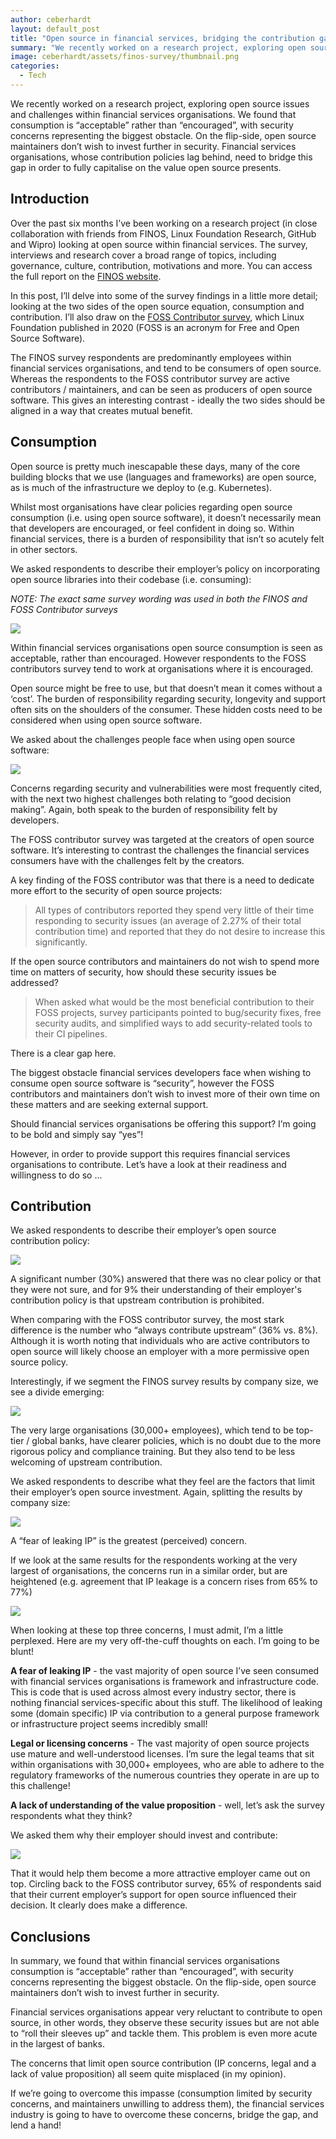 ```yaml
---
author: ceberhardt
layout: default_post
title: "Open source in financial services, bridging the contribution gap"
summary: "We recently worked on a research project, exploring open source issues and challenges within financial services organisations. We found that consumption is “acceptable” rather than “encouraged”, with security concerns representing the biggest obstacle. On the flip-side, open source maintainers don’t wish to invest further in security. Financial services organisations, whose contribution policies lag behind, need to bridge this gap in order to fully capitalise on the value open source presents."
image: ceberhardt/assets/finos-survey/thumbnail.png
categories:
  - Tech
---
```


We recently worked on a research project, exploring open source issues and challenges within financial services organisations. We found that consumption is “acceptable” rather than “encouraged”, with security concerns representing the biggest obstacle. On the flip-side, open source maintainers don’t wish to invest further in security. Financial services organisations, whose contribution policies lag behind, need to bridge this gap in order to fully capitalise on the value open source presents.

## Introduction

Over the past six months I’ve been working on a research project (in close collaboration with friends from FINOS, Linux Foundation Research, GitHub and Wipro) looking at open source within financial services. The survey, interviews and research cover a broad range of topics, including governance, culture, contribution, motivations and more. You can access the full report on the [FINOS website](https://www.finos.org/state-of-open-source-in-financial-services-2021).

In this post, I’ll delve into some of the survey findings in a little more detail; looking at the two sides of the open source equation, consumption and contribution. I’ll also draw on the [FOSS Contributor survey](https://www.linuxfoundation.org/wp-content/uploads/2020FOSSContributorSurveyReport_121020.pdf), which Linux Foundation published in 2020 (FOSS is an acronym for Free and Open Source Software). 

The FINOS survey respondents are predominantly employees within financial services organisations, and tend to be consumers of open source. Whereas the respondents to the FOSS contributor survey are active contributors / maintainers, and can be seen as producers of open source software. This gives an interesting contrast - ideally the two sides should be aligned in a way that creates mutual benefit.

## Consumption

Open source is pretty much inescapable these days, many of the core building blocks that we use (languages and frameworks) are open source, as is much of the infrastructure we deploy to (e.g. Kubernetes).

Whilst most organisations have clear policies regarding open source consumption (i.e. using open source software), it doesn’t necessarily mean that developers are encouraged, or feel confident in doing so. Within financial services, there is a burden of responsibility that isn’t so acutely felt in other sectors.

We asked respondents to describe their employer’s policy on incorporating open source libraries into their codebase (i.e. consuming):

*NOTE: The exact same survey wording was used in both the FINOS and FOSS Contributor surveys*

<img src="{{site.baseurl}}/ceberhardt/assets/finos-survey/consumption.png"/>

Within financial services organisations open source consumption is seen as acceptable, rather than encouraged. However respondents to the FOSS contributors survey tend to work at organisations where it is encouraged. 

Open source might be free to use, but that doesn’t mean it comes without a ‘cost’. The burden of responsibility regarding security, longevity and support often sits on the shoulders of the consumer. These hidden costs need to be considered when using open source software.

We asked about the challenges people face when using open source software:

<img src="{{site.baseurl}}/ceberhardt/assets/finos-survey/challenges.png"/>

Concerns regarding security and vulnerabilities were most frequently cited, with the next two highest challenges both relating to “good decision making”. Again, both speak to the burden of responsibility felt by developers.

The FOSS contributor survey was targeted at the creators of open source software. It’s interesting to contrast the challenges the financial services consumers have with the challenges felt by the creators.

A key finding of the FOSS contributor was that there is a need to dedicate more effort to the security of open source projects:

> All types of contributors reported they spend very little of their time responding to security issues (an average of 2.27% of their total contribution time) and reported that they do not desire to increase this significantly.

If the open source contributors and maintainers do not wish to spend more time on matters of security, how should these security issues be addressed?

> When asked what would be the most beneficial contribution to their FOSS projects, survey participants pointed to bug/security fixes, free security audits, and simplified ways to add security-related tools to their CI pipelines.

There is a clear gap here.

The biggest obstacle financial services developers face when wishing to consume open source software is “security”, however the FOSS contributors and maintainers don’t wish to invest more of their own time on these matters and are seeking external support.

Should financial services organisations be offering this support? I’m going to be bold and simply say “yes”!

However, in order to provide support this requires financial services organisations to contribute. Let’s have a look at their readiness and willingness to do so ...

## Contribution

We asked respondents to describe their employer’s open source contribution policy:

<img src="{{site.baseurl}}/ceberhardt/assets/finos-survey/contributing.png"/>

A significant number (30%) answered that there was no clear policy or that they were not sure, and for 9% their understanding of their employer's contribution policy is that upstream contribution is prohibited. 

When comparing with the FOSS contributor survey, the most stark difference is the number who “always contribute upstream” (36% vs. 8%). Although it is worth noting that individuals who are active contributors to open source will likely choose an employer with a more permissive open source policy.

Interestingly, if we segment the FINOS survey results by company size, we see a divide emerging:

<img src="{{site.baseurl}}/ceberhardt/assets/finos-survey/contributing-by-size.png"/>

The very large organisations (30,000+ employees), which tend to be top-tier / global banks, have clearer policies, which is no doubt due to the more rigorous policy and compliance training. But they also tend to be less welcoming of upstream contribution.

We asked respondents to describe what they feel are the factors that limit their employer’s open source investment. Again, splitting the results by company size:

<img src="{{site.baseurl}}/ceberhardt/assets/finos-survey/limits-small.png"/>

A “fear of leaking IP” is the greatest (perceived) concern.

If we look at the same results for the respondents working at the very largest of organisations, the concerns run in a similar order, but are heightened (e.g. agreement that IP leakage is a concern rises from 65% to 77%)

<img src="{{site.baseurl}}/ceberhardt/assets/finos-survey/limits-large.png"/>

When looking at these top three concerns, I must admit, I’m a little perplexed. Here are my very off-the-cuff thoughts on each. I’m going to be blunt!

**A fear of leaking IP** - the vast majority of open source I’ve seen consumed with financial services organisations is framework and infrastructure code. This is code that is used across almost every industry sector, there is nothing financial services-specific about this stuff. The likelihood of leaking some (domain specific) IP via contribution to a general purpose framework or infrastructure project seems incredibly small!

**Legal or licensing concerns** - The vast majority of open source projects use mature and well-understood licenses. I’m sure the legal teams that sit within organisations with 30,000+ employees, who are able to adhere to the regulatory frameworks of the numerous countries they operate in are up to this challenge!

**A lack of understanding of the value proposition** - well, let’s ask the survey respondents what they think? 

We asked them why their employer should invest and contribute:

<img src="{{site.baseurl}}/ceberhardt/assets/finos-survey/why-invest.png"/>

That it would help them become a more attractive employer came out on top. Circling back to the FOSS contributor survey, 65% of respondents said that their current employer’s support for open source influenced their decision. It clearly does make a difference.

## Conclusions

In summary, we found that within financial services organisations consumption is “acceptable” rather than “encouraged”, with security concerns representing the biggest obstacle. On the flip-side, open source maintainers don’t wish to invest further in security. 

Financial services organisations appear very reluctant to contribute to open source, in other words, they observe these security issues but are not able to “roll their sleeves up” and tackle them. This problem is even more acute in the largest of banks.

The concerns that limit open source contribution (IP concerns, legal and a lack of value proposition) all seem quite misplaced (in my opinion).

If we’re going to overcome this impasse (consumption limited by security concerns, and maintainers unwilling to address them), the financial services industry is going to have to overcome these concerns, bridge the gap, and lend a hand!

